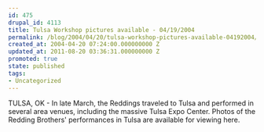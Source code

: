 ```yaml
---
id: 475
drupal_id: 4113
title: Tulsa Workshop pictures available - 04/19/2004
permalink: /blog/2004/04/20/tulsa-workshop-pictures-available-04192004/
created_at: 2004-04-20 07:24:00.000000000 Z
updated_at: 2011-08-20 03:36:31.000000000 Z
promoted: true
state: published
tags:
- Uncategorized
---
```

TULSA, OK - In late March, the Reddings traveled to Tulsa and performed in several area venues, including the massive Tulsa Expo Center. Photos of the Redding Brothers' performances in Tulsa are available for viewing here.
